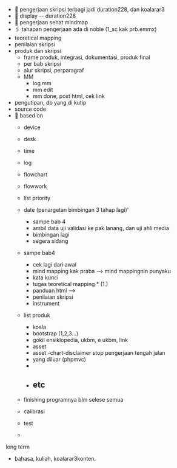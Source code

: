 - 👋 pengerjaan skripsi terbagi jadi duration228, dan koalarar3
- 👀 display -- duration228
- 🌱 pengerjaan sehat mindmap
- 🖇  tahapan pengerjaan ada di noble (1_sc kak prb.emmx)
- teoretical mapping
- penilaian skripsi
- produk dan skripsi
  - frame produk, integrasi, dokumentasi, produk final
  - per bab skripsi
  - alur skripsi, perparagraf
  - MM
    - log mm
    - mm edit
    - mm done, post html, cek link
- pengutipan, db yang di kutip
- source code
- 👋 based on
    - device
    - desk
    - time
    - log
    - flowchart
    - flowwork
    - list priority
    - date          (penargetan bimbingan 3 tahap lagi)'
      - sampe bab 4
      - ambil data uji validasi ke pak lanang, dan uji ahli media
      - bimbingan lagi
      - segera sidang
    - sampe bab4
      - cek lagi dari awal
      - mind mapping kak praba --> mind mappingnin punyaku
      - kata kunci
      - tugas teoretical mapping * (1.)
      - panduan html -->
      - penilaian skripsi
      - instrument
    - list produk
      - koala
      - bootstrap (1,2,3...)
      - gokil ensiklopedia, ukbm, e ukbm, link
      - asset
      - asset -chart-disclaimer stop pengerjaan tengah jalan
      - yang diluar (phpmvc)
      - 
      - etc
        -
          
    - finishing programnya blm selese semua
    - calibrasi
    - test
    -

<!---
duration228/duration228 is a ✨ special ✨ repository because its `README.md` (this file) appears on your GitHub profile.
You can click the Preview link to take a look at your changes.
--->

long term
  - bahasa, kuliah, koalarar3konten.
  
